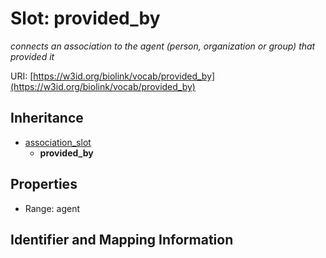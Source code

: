 # Slot: provided_by
_connects an association to the agent (person, organization or group) that provided it_


URI: [https://w3id.org/biolink/vocab/provided_by](https://w3id.org/biolink/vocab/provided_by)




## Inheritance

* [association_slot](association_slot.md)
    * **provided_by**



## Properties

 * Range: agent



## Identifier and Mapping Information





